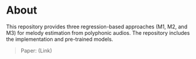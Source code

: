 # About
This repository provides three regression-based approaches (M1, M2, and M3) for melody estimation from polyphonic audios. The repository includes the implementation and pre-trained models.

> Paper: (Link)
